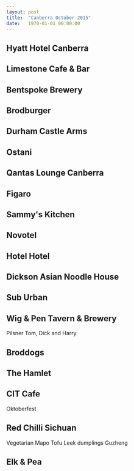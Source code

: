 ```yaml
---
layout: post
title:  "Canberra October 2015"
date:   1970-01-01 00:00:00
---
```


## Hyatt Hotel Canberra

## Limestone Cafe & Bar

## Bentspoke Brewery

## Brodburger

## Durham Castle Arms

## Ostani

## Qantas Lounge Canberra

## Figaro

## Sammy's Kitchen

## Novotel

## Hotel Hotel

## Dickson Asian Noodle House

## Sub Urban

## Wig & Pen Tavern & Brewery

Pilsner
Tom, Dick and Harry

## Broddogs

## The Hamlet

## CIT Cafe

Oktoberfest

## Red Chilli Sichuan

Vegetarian Mapo Tofu
Leek dumplings
Guzheng

## Elk & Pea
